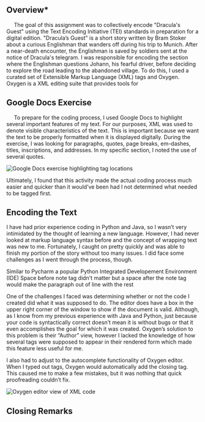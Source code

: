 ## Overview*
&nbsp;&nbsp;&nbsp;&nbsp; The goal of this assignment was to collectively encode "Dracula's Guest" using the Text Encoding Initiative (TEI) standards in preparation for a digital edition. "Dracula’s Guest" is a short story written by Bram Stoker about a curious Englishman that wanders off during his trip to Munich. After a near-death encounter, the Englishman is saved by soldiers sent at the notice of Dracula's telegram. I was responsible for encoding the section where the Englishman questions Johann, his fearful driver, before deciding to explore the road leading to the abandoned village. To do this, I used a curated set of Extensible Markup Language (XML) tags and Oxygen. Oxygen is a XML editing suite that provides tools for  

## Google Docs Exercise
&nbsp;&nbsp;&nbsp;&nbsp; To prepare for the coding process, I used Google Docs to highlight several important features of my text. For our purposes, XML was used to denote visible characteristics of the text. This is important because we want the text to be properly formatted when it is displayed digitally. During the exercise, I was looking for paragraphs, quotes, page breaks, em-dashes, titles, inscriptions, and addresses. In my specific section, I noted the use of several quotes.

![Google Docs exercise highlighting tag locations](https://toddmahood.com/images/oxygen_reflection/tei-google-docs-exercise.png)

Ultimately, I found that this activity made the actual coding process much easier and quicker than it would’ve been had I not determined what needed to be tagged first.

## Encoding the Text
I have had prior experience coding in Python and Java, so I wasn’t very intimidated by the thought of learning a new language. However, I had never looked at markup language syntax before and the concept of wrapping text was new to me. Fortunately, I caught on pretty quickly and was able to finish my portion of the story without too many issues. I did face some challenges as I went through the process, though.

Similar to Pycharm a popular Python Integrated Developement Environment (IDE)
Space before note tag didn't matter but a space after the note tag would make the paragraph out of line with the rest

One of the challenges I faced was determining whether or not the code I created did what it was supposed to do. The editor does have a box in the upper right corner of the window to show if the document is valid. Although, as I know from my previous experience with Java and Python, just because your code is syntactically correct doesn’t mean it is without bugs or that it even accomplishes the goal for which it was created. Oxygen’s solution to this problem is their “Author” view, however I lacked the knowledge of how several tags were supposed to appear in their rendered form which made this feature less useful for me. 

I also had to adjust to the autocomplete functionality of Oxygen editor. When I typed out tags, Oxygen would automatically add the closing tag. This caused me to make a few mistakes, but it was nothing that quick proofreading couldn’t fix.

![Oxygen editor view of XML code](https://toddmahood.com/images/oxygen_reflection/tei-oxygen-text-view.png)

## Closing Remarks

